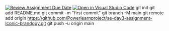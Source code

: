 [![Review Assignment Due Date](https://classroom.github.com/assets/deadline-readme-button-22041afd0340ce965d47ae6ef1cefeee28c7c493a6346c4f15d667ab976d596c.svg)](https://classroom.github.com/a/g7QA63Hz)
[![Open in Visual Studio Code](https://classroom.github.com/assets/open-in-vscode-2e0aaae1b6195c2367325f4f02e2d04e9abb55f0b24a779b69b11b9e10269abc.svg)](https://classroom.github.com/online_ide?assignment_repo_id=15596443&assignment_repo_type=AssignmentRepo)
git init
git add README.md
git commit -m "first commit"
git branch -M main
git remote add origin https://github.com/Powerlearnproject/se-day3-assignment-Iconic-brandguy.git
git push -u origin main

